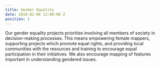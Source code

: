 ```yaml
---
title: Gender Equality
date: 2018-02-06 13:09:00 Z
position: 1
---
```


Our gender equality projects prioritize involving all members of society in decision-making processes. This means empowering female mappers, supporting projects which promote equal rights, and providing local communities with the resources and training to encourage equal participation in their initiatives. We also encourage mapping of features important in understanding gendered issues.